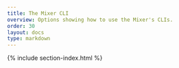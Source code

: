 ```yaml
---
title: The Mixer CLI
overview: Options showing how to use the Mixer's CLIs.
order: 30
layout: docs
type: markdown
---
```

{% include section-index.html %}


